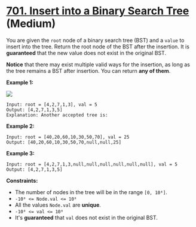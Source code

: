 # [701. Insert into a Binary Search Tree][link] (Medium)

[link]: https://leetcode.com/problems/insert-into-a-binary-search-tree/

You are given the `root` node of a binary search tree (BST) and a `value` to insert into the tree.
Return the root node of the BST after the insertion. It is **guaranteed** that the new value does
not exist in the original BST.

**Notice** that there may exist multiple valid ways for the insertion, as long as the tree remains a
BST after insertion. You can return **any of them**.

**Example 1:**

![](https://assets.leetcode.com/uploads/2020/10/05/insertbst.jpg)

```
Input: root = [4,2,7,1,3], val = 5
Output: [4,2,7,1,3,5]
Explanation: Another accepted tree is:
```

**Example 2:**

```
Input: root = [40,20,60,10,30,50,70], val = 25
Output: [40,20,60,10,30,50,70,null,null,25]
```

**Example 3:**

```
Input: root = [4,2,7,1,3,null,null,null,null,null,null], val = 5
Output: [4,2,7,1,3,5]
```

**Constraints:**

- The number of nodes in the tree will be in the range `[0, 10⁴]`.
- `-10⁸ <= Node.val <= 10⁸`
- All the values `Node.val` are **unique**.
- `-10⁸ <= val <= 10⁸`
- It's **guaranteed** that `val` does not exist in the original BST.

